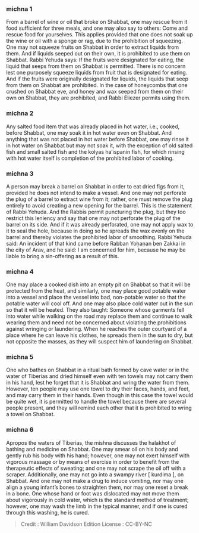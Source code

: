 
### michna 1
From a barrel of wine or oil that broke on Shabbat, one may rescue from it food sufficient for three meals, and one may also say to others: Come and rescue food for yourselves. This applies provided that one does not soak up the wine or oil with a sponge or rag, due to the prohibition of squeezing. One may not squeeze fruits on Shabbat in order to extract liquids from them. And if liquids seeped out on their own, it is prohibited to use them on Shabbat. Rabbi Yehuda says: If the fruits were designated for eating, the liquid that seeps from them on Shabbat is permitted. There is no concern lest one purposely squeeze liquids from fruit that is designated for eating. And if the fruits were originally designated for liquids, the liquids that seep from them on Shabbat are prohibited. In the case of honeycombs that one crushed on Shabbat eve, and honey and wax seeped from them on their own on Shabbat, they are prohibited, and Rabbi Eliezer permits using them.

### michna 2
Any salted food item that was already placed in hot water, i.e., cooked, before Shabbat, one may soak it in hot water even on Shabbat. And anything that was not placed in hot water before Shabbat, one may rinse it in hot water on Shabbat but may not soak it, with the exception of old salted fish and small salted fish and the kolyas ha’ispanin fish, for which rinsing with hot water itself is completion of the prohibited labor of cooking.

### michna 3
A person may break a barrel on Shabbat in order to eat dried figs from it, provided he does not intend to make a vessel. And one may not perforate the plug of a barrel to extract wine from it; rather, one must remove the plug entirely to avoid creating a new opening for the barrel. This is the statement of Rabbi Yehuda. And the Rabbis permit puncturing the plug, but they too restrict this leniency and say that one may not perforate the plug of the barrel on its side. And if it was already perforated, one may not apply wax to it to seal the hole, because in doing so he spreads the wax evenly on the barrel and thereby violates the prohibited labor of smoothing. Rabbi Yehuda said: An incident of that kind came before Rabban Yoḥanan ben Zakkai in the city of Arav, and he said: I am concerned for him, because he may be liable to bring a sin-offering as a result of this.

### michna 4
One may place a cooked dish into an empty pit on Shabbat so that it will be protected from the heat, and similarly, one may place good potable water into a vessel and place the vessel into bad, non-potable water so that the potable water will cool off. And one may also place cold water out in the sun so that it will be heated. They also taught: Someone whose garments fell into water while walking on the road may replace them and continue to walk wearing them and need not be concerned about violating the prohibitions against wringing or laundering. When he reaches the outer courtyard of a place where he can leave his clothes, he spreads them in the sun to dry, but not opposite the masses, as they will suspect him of laundering on Shabbat.

### michna 5
One who bathes on Shabbat in a ritual bath formed by cave water or in the water of Tiberias and dried himself even with ten towels may not carry them in his hand, lest he forget that it is Shabbat and wring the water from them. However, ten people may use one towel to dry their faces, hands, and feet, and may carry them in their hands. Even though in this case the towel would be quite wet, it is permitted to handle the towel because there are several people present, and they will remind each other that it is prohibited to wring a towel on Shabbat.

### michna 6
Apropos the waters of Tiberias, the mishna discusses the halakhot of bathing and medicine on Shabbat. One may smear oil on his body and gently rub his body with his hand; however, one may not exert himself with vigorous massage or by means of exercise in order to benefit from the therapeutic effects of sweating; and one may not scrape the oil off with a scraper. Additionally, one may not go into a swampy river [ kurdima ], on Shabbat. And one may not make a drug to induce vomiting, nor may one align a young infant’s bones to straighten them, nor may one reset a break in a bone. One whose hand or foot was dislocated may not move them about vigorously in cold water, which is the standard method of treatment; however, one may wash the limb in the typical manner, and if one is cured through this washing, he is cured.

>Credit : William Davidson Edition
>License :  CC-BY-NC
